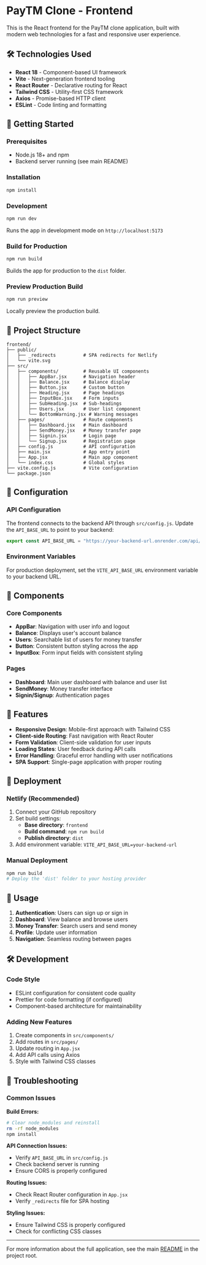# PayTM Clone - Frontend

This is the React frontend for the PayTM clone application, built with modern web technologies for a fast and responsive user experience.

## 🛠️ Technologies Used

- **React 18** - Component-based UI framework
- **Vite** - Next-generation frontend tooling
- **React Router** - Declarative routing for React
- **Tailwind CSS** - Utility-first CSS framework
- **Axios** - Promise-based HTTP client
- **ESLint** - Code linting and formatting

## 🚀 Getting Started

### Prerequisites
- Node.js 18+ and npm
- Backend server running (see main README)

### Installation
```bash
npm install
```

### Development
```bash
npm run dev
```
Runs the app in development mode on `http://localhost:5173`

### Build for Production
```bash
npm run build
```
Builds the app for production to the `dist` folder.

### Preview Production Build
```bash
npm run preview
```
Locally preview the production build.

## 📁 Project Structure

```
frontend/
├── public/
│   ├── _redirects          # SPA redirects for Netlify
│   └── vite.svg
├── src/
│   ├── components/         # Reusable UI components
│   │   ├── AppBar.jsx      # Navigation header
│   │   ├── Balance.jsx     # Balance display
│   │   ├── Button.jsx      # Custom button
│   │   ├── Heading.jsx     # Page headings
│   │   ├── InputBox.jsx    # Form inputs
│   │   ├── SubHeading.jsx  # Sub-headings
│   │   ├── Users.jsx       # User list component
│   │   └── BottomWarning.jsx # Warning messages
│   ├── pages/              # Route components
│   │   ├── Dashboard.jsx   # Main dashboard
│   │   ├── SendMoney.jsx   # Money transfer page
│   │   ├── Signin.jsx      # Login page
│   │   └── Signup.jsx      # Registration page
│   ├── config.js           # API configuration
│   ├── main.jsx            # App entry point
│   ├── App.jsx             # Main app component
│   └── index.css           # Global styles
├── vite.config.js          # Vite configuration
└── package.json
```

## 🔧 Configuration

### API Configuration
The frontend connects to the backend API through `src/config.js`. Update the `API_BASE_URL` to point to your backend:

```javascript
export const API_BASE_URL = "https://your-backend-url.onrender.com/api/v1";
```

### Environment Variables
For production deployment, set the `VITE_API_BASE_URL` environment variable to your backend URL.

## 🎨 Components

### Core Components
- **AppBar**: Navigation with user info and logout
- **Balance**: Displays user's account balance
- **Users**: Searchable list of users for money transfer
- **Button**: Consistent button styling across the app
- **InputBox**: Form input fields with consistent styling

### Pages
- **Dashboard**: Main user dashboard with balance and user list
- **SendMoney**: Money transfer interface
- **Signin/Signup**: Authentication pages

## 🔄 Features

- **Responsive Design**: Mobile-first approach with Tailwind CSS
- **Client-side Routing**: Fast navigation with React Router
- **Form Validation**: Client-side validation for user inputs
- **Loading States**: User feedback during API calls
- **Error Handling**: Graceful error handling with user notifications
- **SPA Support**: Single-page application with proper routing

## 🚀 Deployment

### Netlify (Recommended)
1. Connect your GitHub repository
2. Set build settings:
   - **Base directory**: `frontend`
   - **Build command**: `npm run build`
   - **Publish directory**: `dist`
3. Add environment variable: `VITE_API_BASE_URL=your-backend-url`

### Manual Deployment
```bash
npm run build
# Deploy the 'dist' folder to your hosting provider
```

## 📱 Usage

1. **Authentication**: Users can sign up or sign in
2. **Dashboard**: View balance and browse users
3. **Money Transfer**: Search users and send money
4. **Profile**: Update user information
5. **Navigation**: Seamless routing between pages

## 🛠️ Development

### Code Style
- ESLint configuration for consistent code quality
- Prettier for code formatting (if configured)
- Component-based architecture for maintainability

### Adding New Features
1. Create components in `src/components/`
2. Add routes in `src/pages/`
3. Update routing in `App.jsx`
4. Add API calls using Axios
5. Style with Tailwind CSS classes

## 🔧 Troubleshooting

### Common Issues

**Build Errors:**
```bash
# Clear node_modules and reinstall
rm -rf node_modules
npm install
```

**API Connection Issues:**
- Verify `API_BASE_URL` in `src/config.js`
- Check backend server is running
- Ensure CORS is properly configured

**Routing Issues:**
- Check React Router configuration in `App.jsx`
- Verify `_redirects` file for SPA hosting

**Styling Issues:**
- Ensure Tailwind CSS is properly configured
- Check for conflicting CSS classes

---

For more information about the full application, see the main [README](../README.md) in the project root.
